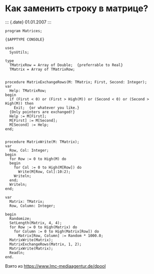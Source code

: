Как заменить строку в матрице?
==============================

::: {.date}
01.01.2007
:::

    program Matrices;
     
    {$APPTYPE CONSOLE}
     
    uses
      SysUtils;
     
    type
      TMatrixRow = Array of Double;  {preferrable to Real}
      TMatrix = Array of TMatrixRow;
     
     
    procedure MatrixExchangeRows(M: TMatrix; First, Second: Integer);
    var
      Help: TMatrixRow;
    begin
      if (First < 0) or (First > High(M)) or (Second < 0) or (Second > High(M)) then
        Exit;  {or whatever you like.}
      {Only pointers are exchanged!}
      Help := M[First];
      M[First] := M[Second];
      M[Second] := Help;
    end;
     
     
    procedure MatrixWrite(M: TMatrix);
    var
      Row, Col: Integer;
    begin
      for Row := 0 to High(M) do
      begin
        for Col := 0 to High(M[Row]) do
          Write(M[Row, Col]:10:2);
        Writeln;
      end;
      Writeln;
    end;
     
    var
      Matrix: TMatrix;
      Row, Column: Integer;
     
    begin
      Randomize;
      SetLength(Matrix, 4, 4);
      for Row := 0 to High(Matrix) do
        for Column := 0 to High(Matrix[Row]) do
          Matrix[Row, Column] := Random * 1000.0;
      MatrixWrite(Matrix);
      MatrixExchangeRows(Matrix, 1, 2);
      MatrixWrite(Matrix);
      Readln;
    end.

Взято из <https://www.lmc-mediaagentur.de/dpool>

